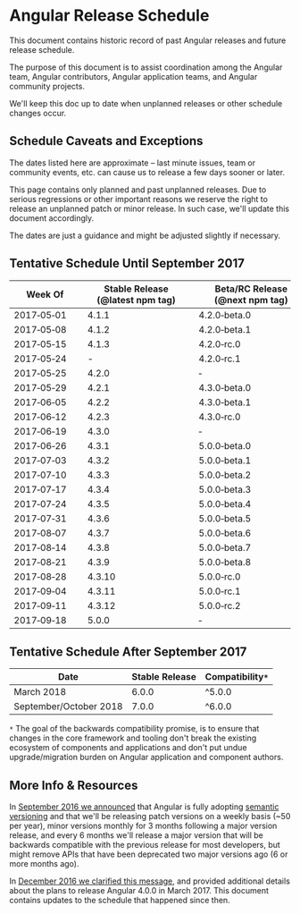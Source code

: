 # Angular Release Schedule

This document contains historic record of past Angular releases and future release schedule.

The purpose of this document is to assist coordination among the Angular team, Angular contributors, Angular application teams, and Angular community projects.

We'll keep this doc up to date when unplanned releases or other schedule changes occur.


## Schedule Caveats and Exceptions

The dates listed here are approximate – last minute issues, team or community events, etc. can cause us to release a few days sooner or later.

This page contains only planned and past unplanned releases.
Due to serious regressions or other important reasons we reserve the right to release an unplanned patch or minor release.
In such case, we'll update this document accordingly.

The dates are just a guidance and might be adjusted slightly if necessary.

## Tentative Schedule Until September 2017

<!--
The table below is formatted so that it's easy to read and edit in both markdown and rendered html form.

In order to deal with undesirable line breaks, two special characters are occasionally used:

- non-breaking hyphen: "‑" http://www.fileformat.info/info/unicode/char/2011/index.htm
- non-breaking space: " " http://www.fileformat.info/info/unicode/char/00a0/index.htm

If you see undesirable wrapping issues in the rendered form, please copy&paste the quoted characters and use them in the table below where needed.
-->

Week Of       | Stable Release<br>(@latest npm tag) | Beta/RC Release<br>(@next npm tag) | Note
------------- | ----------------------------------- | ---------------------------------- | ---------------------
2017‑05‑01	  | 4.1.1                               | 4.2.0‑beta.0                       |
2017‑05‑08	  | 4.1.2                               | 4.2.0‑beta.1                       |
2017‑05‑15	  | 4.1.3                               | 4.2.0‑rc.0                         |
2017‑05‑24	  | -                                   | 4.2.0‑rc.1                         |
2017‑05‑25	  | 4.2.0                               | ‑                                  | Minor Version Release
2017‑05‑29	  | 4.2.1                               | 4.3.0‑beta.0                       |
2017‑06‑05	  | 4.2.2                               | 4.3.0‑beta.1                       |
2017‑06‑12	  | 4.2.3                               | 4.3.0‑rc.0                         |
2017‑06‑19	  | 4.3.0                               | ‑                                  | Minor Version Release
2017‑06‑26	  | 4.3.1                               | 5.0.0‑beta.0                       |
2017‑07‑03	  | 4.3.2                               | 5.0.0‑beta.1                       |
2017‑07‑10	  | 4.3.3                               | 5.0.0‑beta.2                       |
2017‑07‑17	  | 4.3.4                               | 5.0.0‑beta.3                       |
2017‑07‑24	  | 4.3.5                               | 5.0.0‑beta.4                       |
2017‑07‑31    | 4.3.6                               | 5.0.0‑beta.5                       |
2017‑08‑07	  | 4.3.7                               | 5.0.0‑beta.6                       |
2017‑08‑14	  | 4.3.8                               | 5.0.0‑beta.7                       |
2017‑08‑21	  | 4.3.9                               | 5.0.0‑beta.8                       |
2017‑08‑28	  | 4.3.10                              | 5.0.0‑rc.0                         |
2017‑09‑04	  | 4.3.11                              | 5.0.0‑rc.1                         |
2017‑09‑11	  | 4.3.12                              | 5.0.0‑rc.2                         |
2017‑09‑18	  | 5.0.0                               | ‑                                  | Major Version Release

## Tentative Schedule After September 2017

 Date                   | Stable Release | Compatibility`*`
 ---------------------- | -------------- | ----------------
 March 2018             | 6.0.0          | ^5.0.0
 September/October 2018 | 7.0.0          | ^6.0.0

 `*` The goal of the backwards compatibility promise, is to ensure that changes in the core framework and tooling don't break the existing ecosystem of components and applications and don't put undue upgrade/migration burden on Angular application and component authors.


## More Info & Resources

In [September 2016 we announced](http://angularjs.blogspot.com/2016/10/versioning-and-releasing-angular.html) that Angular is fully adopting [semantic versioning](http://semver.org/) and that we'll be releasing patch versions on a weekly basis (~50 per year), minor versions monthly for 3 months following a major version release, and every 6 months we'll release a major version that will be backwards compatible with the previous release for most developers, but might remove APIs that have been deprecated two major versions ago (6 or more months ago).

In [December 2016 we clarified this message](http://angularjs.blogspot.com/2016/12/ok-let-me-explain-its-going-to-be.html), and provided additional details about the plans to release Angular 4.0.0 in March 2017.
This document contains updates to the schedule that happened since then.
